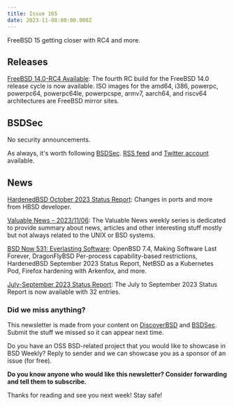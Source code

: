 ```yaml
---
title: Issue 165
date: 2023-11-08:00:00.000Z
---
```


FreeBSD 15 getting closer with RC4 and more.
<!-- more -->

## Releases

[FreeBSD 14.0-RC4 Available](https://www.freebsd.org/news/newsflash/#2023-11-03:2?utm_source=bsdweekly): The fourth RC build for the FreeBSD 14.0 release cycle is now available. ISO images for the amd64, i386, powerpc, powerpc64, powerpc64le, powerpcspe, armv7, aarch64, and riscv64 architectures are FreeBSD mirror sites.

## BSDSec

No security announcements.

As always, it's worth following [BSDSec](https://bsdsec.net). [RSS feed](https://bsdsec.net/articles.atom) and [Twitter account](https://twitter.com/bsdsec) available.

## News

[HardenedBSD October 2023 Status Report](https://hardenedbsd.org/article/shawn-webb/2023-11-06/hardenedbsd-october-2023-status-report?utm_source=bsdweekly): Changes in ports and more from HBSD developer.

[Valuable News – 2023/11/06](https://vermaden.wordpress.com/2023/11/06/valuable-news-2023-11-06/?utm_source=bsdweekly): The Valuable News weekly series is dedicated to provide summary about news, articles and other interesting stuff mostly but not always related to the UNIX or BSD systems.

[BSD Now 531: Everlasting Software](https://www.bsdnow.tv/531?utm_source=bsdweekly): OpenBSD 7.4, Making Software Last Forever, DragonFlyBSD Per-process capability-based restrictions, HardenedBSD September 2023 Status Report, NetBSD as a Kubernetes Pod, Firefox hardening with Arkenfox, and more.

[July-September 2023 Status Report](https://www.freebsd.org/news/newsflash/#2023-11-01:1?utm_source=bsdweekly): The July to September 2023 Status Report is now available with 32 entries.

### Did we miss anything?

This newsletter is made from your content on [DiscoverBSD](https://discoverbsd.com) and [BSDSec](https://bsdsec.net). Submit the stuff we missed so it can appear next time.

Do you have an OSS BSD-related project that you would like to showcase in BSD Weekly? Reply to sender and we can showcase you as a sponsor of an issue (for free).

**Do you know anyone who would like this newsletter? Consider forwarding and tell them to subscribe.**

Thanks for reading and see you next week! Stay safe!